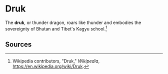 # Druk

The **druk**, or thunder dragon, roars like thunder and embodies the sovereignty of Bhutan and Tibet's Kagyu school.[^1]

## Sources
[^1]: Wikipedia contributors, "Druk," *Wikipedia*, <https://en.wikipedia.org/wiki/Druk>.
